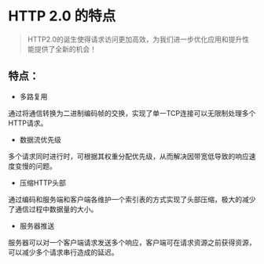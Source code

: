 # HTTP 2.0 的特点

> HTTP2.0的诞生使得请求访问更加高效，为我们进一步优化应用和提升性能提供了全新的机会！

## 特点：

- 多路复用

通过将通信转换为二进制编码帧的交换，实现了单一TCP连接可以无限制处理多个HTTP请求。

- 数据流优先级

多个请求同时进行时，可根据其权重分配优先级，从而解决因带宽低导致的响应速度变慢的问题。

- 压缩HTTP头部

通过编码和服务端和客户端各维护一个索引表的方式实现了头部压缩，极大的减少了通信过程中数据量的大小。

- 服务器推送

服务器可以对一个客户端请求发送多个响应，客户端可在请求资源之前获得资源，可以减少多个请求串行造成的延迟。
